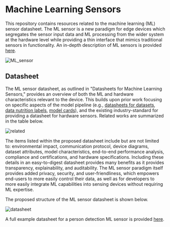 # Machine Learning Sensors
This repository contains resources related to the machine learning (ML) sensor datasheet. The ML sensor is a new paradigm for edge devices which segregates the sensor input data and ML processing from the wider system at the hardware level while providing a thin interface that mimics traditional sensors in functionality. An in-depth description of ML sensors is provided [here](https://arxiv.org/abs/2206.03266).

![ML_sensor](https://github.com/harvard-edge/ML-Sensors/blob/main/figs/mlsensor.png)

## Datasheet
The ML sensor datasheet, as outlined in "Datasheets for Machine Learning Sensors," provides an overview of both the ML and hardware characteristics relevant to the device. This builds upon prior work focusing on specific aspects of the model pipeline (e.g., [datasheets for datasets](https://arxiv.org/abs/1803.09010), [data nutrition labels](https://arxiv.org/abs/1805.03677), [model cards](https://arxiv.org/abs/1810.03993)), and the existing industry-standard for providing a datasheet for hardware sensors. Related works are summarized in the table below.

![related](https://github.com/harvard-edge/ML-Sensors/blob/main/figs/related.png)

The items listed within the proposed datasheet include but are not limited to: environmental impact, communication protocol, device diagrams, dataset attributes, model characteristics, end-to-end performance analysis, compliance and certifications, and hardware specifications. Including these details in an easy-to-digest datasheet provides many benefits as it provides transparency, explainability, and auditability. The ML sensor paradigm itself provides added privacy, security, and user-friendliness, which empowers end-users to more easily control their data, as well as for developers to more easily integrate ML capabilities into sensing devices without requiring ML expertise.

The proposed structure of the ML sensor datasheet is shown below.

![datasheet](https://github.com/harvard-edge/ML-Sensors/blob/main/figs/datasheet_template.png)

A full example datasheet for a person detection ML sensor is provided [here](https://github.com/harvard-edge/ML-Sensors/blob/main/open_source_datasheet.pdf).
